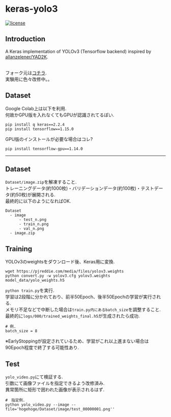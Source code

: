 # keras-yolo3

[![license](https://img.shields.io/github/license/mashape/apistatus.svg)](LICENSE)

## Introduction

A Keras implementation of YOLOv3 (Tensorflow backend) inspired by [allanzelener/YAD2K](https://github.com/allanzelener/YAD2K).<br><br>

フォーク元は[コチラ](https://github.com/qqwweee/keras-yolo3).<br>
実験用に色々改修中。。<br>


## Dataset

Google Colab上は以下を利用.<br>
何故かGPU版を入れなくてもGPUが認識されてるぽい.<br>
```
pip install q keras==2.2.4
pip install tensorflow==1.15.0
```

GPU版のインストールが必要な場合はコレ?<br>
```
pip install tensorflow-gpu==1.14.0
```

---

## Dataset

`Dataset/image.zip`を解凍すること.<br>
トレーニングデータ(約1000枚)・バリデーションデータ(約100枚)・テストデータ(約50枚)が展開される.<br>
最終的に以下のようになればOK.<br>
```
Dataset
  - image
      - test_n.png
      - train_n.png
      - val_n.png
  - image.zip
```


## Training

YOLOv3のweightsをダウンロード後、Keras用に変換.<br>
```
wget https://pjreddie.com/media/files/yolov3.weights
python convert.py -w yolov3.cfg yolov3.weights model_data/yolo_weights.h5
```

`python train.py`を実行.<br>
学習は2段階に分かれており、前半50Epoch、後半50Epochの学習が実行される.<br>
メモリ不足などで中断した場合は`train.py内にあるbatch_size`を調整すること.<br>
最終的に`logs/000/trained_weights_final.h5`が生成されたら成功.<br>
```
# 例.
batch_size = 8
```
※EarlyStoppingが設定されているため、学習がこれ以上進まない場合は90Epoch程度で終了する可能性あり.<br>


## Test

`yolo_video.py`にて検証する.<br>
引数にて画像ファイルを指定できるよう改修済み.<br>
異常箇所に矩形で囲われた画像が表示されるはず.<br>
```
#　指定例.
python yolo_video.py --image --file='hogehoge/Dataset/image/test_00000001.png''
```
